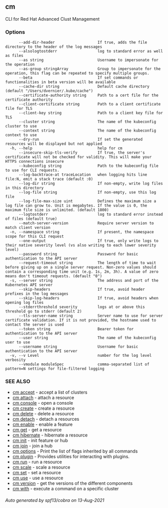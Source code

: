 ## cm

CLI for Red Hat Advanced Clust Management

### Options

```
      --add-dir-header                   If true, adds the file directory to the header of the log messages
      --alsologtostderr                  log to standard error as well as files
      --as string                        Username to impersonate for the operation
      --as-group stringArray             Group to impersonate for the operation, this flag can be repeated to specify multiple groups.
      --beta                             If set commands or functionalities in beta version will be available
      --cache-dir string                 Default cache directory (default "/Users/dvernier/.kube/cache")
      --certificate-authority string     Path to a cert file for the certificate authority
      --client-certificate string        Path to a client certificate file for TLS
      --client-key string                Path to a client key file for TLS
      --cluster string                   The name of the kubeconfig cluster to use
      --context string                   The name of the kubeconfig context to use
      --dry-run                          If set the generated resources will be displayed but not applied
  -h, --help                             help for cm
      --insecure-skip-tls-verify         If true, the server's certificate will not be checked for validity. This will make your HTTPS connections insecure
      --kubeconfig string                Path to the kubeconfig file to use for CLI requests.
      --log-backtrace-at traceLocation   when logging hits line file:N, emit a stack trace (default :0)
      --log-dir string                   If non-empty, write log files in this directory
      --log-file string                  If non-empty, use this log file
      --log-file-max-size uint           Defines the maximum size a log file can grow to. Unit is megabytes. If the value is 0, the maximum file size is unlimited. (default 1800)
      --logtostderr                      log to standard error instead of files (default true)
      --match-server-version             Require server version to match client version
  -n, --namespace string                 If present, the namespace scope for this CLI request
      --one-output                       If true, only write logs to their native severity level (vs also writing to each lower severity level)
      --password string                  Password for basic authentication to the API server
      --request-timeout string           The length of time to wait before giving up on a single server request. Non-zero values should contain a corresponding time unit (e.g. 1s, 2m, 3h). A value of zero means don't timeout requests. (default "0")
  -s, --server string                    The address and port of the Kubernetes API server
      --skip-headers                     If true, avoid header prefixes in the log messages
      --skip-log-headers                 If true, avoid headers when opening log files
      --stderrthreshold severity         logs at or above this threshold go to stderr (default 2)
      --tls-server-name string           Server name to use for server certificate validation. If it is not provided, the hostname used to contact the server is used
      --token string                     Bearer token for authentication to the API server
      --user string                      The name of the kubeconfig user to use
      --username string                  Username for basic authentication to the API server
  -v, --v Level                          number for the log level verbosity
      --vmodule moduleSpec               comma-separated list of pattern=N settings for file-filtered logging
```

### SEE ALSO

* [cm accept](cm_accept.md)	 - accept a list of clusters
* [cm attach](cm_attach.md)	 - attach a resource
* [cm console](cm_console.md)	 - open a console
* [cm create](cm_create.md)	 - create a resource
* [cm delete](cm_delete.md)	 - delete a resource
* [cm detach](cm_detach.md)	 - detach a resources
* [cm enable](cm_enable.md)	 - enable a feature
* [cm get](cm_get.md)	 - get a resource
* [cm hibernate](cm_hibernate.md)	 - hibernate a resource
* [cm init](cm_init.md)	 - init feature or hub
* [cm join](cm_join.md)	 - join a hub
* [cm options](cm_options.md)	 - Print the list of flags inherited by all commands
* [cm plugin](cm_plugin.md)	 - Provides utilities for interacting with plugins.
* [cm run](cm_run.md)	 - run a resource
* [cm scale](cm_scale.md)	 - scale a resource
* [cm set](cm_set.md)	 - set a resource
* [cm use](cm_use.md)	 - use a resource
* [cm version](cm_version.md)	 - get the versions of the different components
* [cm with](cm_with.md)	 - execute a command on a specific cluster

###### Auto generated by spf13/cobra on 13-Aug-2021
